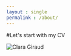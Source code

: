 ```yaml
---
layout : single
permalink : /about/
---
```


#Let's start with my CV

![Clara Giraud](https://user-images.githubusercontent.com/114059469/205506269-d4d221de-77db-46a8-ab8c-7134d87cbc3c.png)